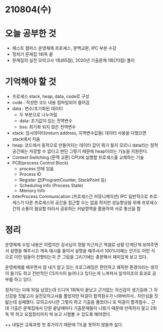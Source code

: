 # 210804(수)

# 오늘 공부한 것

- 패스트 캠퍼스 운영체제 프로세스, 문맥교환, IPC 부분 수강
- 정처기 문제집 1회독 끝
- 문제집의 실전 모의고사 1회(65점), 2020년 기출문제 1회(70점) 풀이

# 기억해야 할 것

- 프로세스
stack, heap, data, code로 구성
- code : 작성한 코드 내용 컴파일되어 들어감
- data : 변수/초기화된 데이터
    - 두 부분으로 나누어짐
    - data: 초기값이 있는 전역변수
    - bss: 최기화 되지 않은 전역변수
- stack: 임시데이터(return address, 지역변수값들)
데이터 사용을 다했으면 stack에서 지움
- heap: 코드에서 동적으로 만들어지는 데이터 
값이 뭐가 될지 모르니 data라는 정적 공간에는 저장할 수 없다고 판단
그렇기 때문에 heap이라는 기능을 지원한다.
- Context Switching (문맥 교환)
CPU에 실행할 프로세스를 교체하는 기술
- PCB(process Control Block)
    - process 안에 있음
    - Process ID
    - Register 값(ProgramCounter, StackPoint 등)
    - Scheduling Info (Process State)
    - Memory Info
- InterProcess Communication (프로세스간 커뮤니케이션) IPC
일반적으로 프로세스가 다른 프로세스의 공간을 접근할 수는 없음
하지만 성능향상을 위해 프로세스간의 소통이 필요함
따라서 공유하는 커널영역을 활용하여 서로 통신을 함

# 정리

운영체제 수업 내용은 어렵지만 강사님이 정말 차근차근 엑셀로 상황 단계단계 보여주면서 설명을 해주시고 계속 예시를 들어서 설명을 해주셔서 100%이해는 안가도 어떤 식으로 이런 일들이 진행되는지 큰 그림을 그리기에는 충분해서 재미있게 보고 있다. 

운영체제를 배우면서 참 내가 알고 있는 프로그래밍은 편안하고 쾌적한 환경이라는 생각이 들기도 하고 전반적인 CS지식이 늘어나고 있다는게 느껴져서 일석이조의 효과로 공부를 하고 있다.

정처기는 이제 10일 남았는데 드디어 1회독이 끝났고 근거없는 자신감이 생기길래 그 자신감을 짓밟고자 실전모의고사를 풀었지만 턱걸이 합격점수가 나와버려서.. 자만심을 짓밟는데 실패했다. 
모의고사니깐 그렇지 하고 기출을 풀었더니 또 턱걸이 합격점수... 근데 기출은 문제집에서 단원 끝날때마다 기출문제들이 나왔기 때문에 만족하지 말고 2회독 딱 하고 요점정리까지 싹 보고 시험볼 수 있도록 해야겠다. 

++ 내일은 교육과정 첫 휴가이기 때문에 TIL을 못하지 않을까 싶다.
